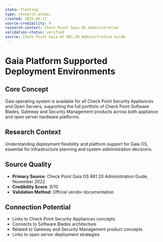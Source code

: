 ```yaml
---
state: fleeting
type: research-atomic
created: 2025-06-17
source-credibility: 9
research-context: Check Point Gaia OS Administration
validation-status: verified
source: Check Point Gaia OS R81.20 Administration Guide
---
```


# Gaia Platform Supported Deployment Environments

## Core Concept
Gaia operating system is available for all Check Point Security Appliances and Open Servers, supporting the full portfolio of Check Point Software Blades, Gateway and Security Management products across both appliance and open server hardware platforms.

## Research Context
Understanding deployment flexibility and platform support for Gaia OS, essential for infrastructure planning and system administration decisions.

## Source Quality
- **Primary Source**: Check Point Gaia OS R81.20 Administration Guide, November 2022
- **Credibility Score**: 9/10
- **Validation Method**: Official vendor documentation

## Connection Potential
- Links to Check Point Security Appliances concepts
- Connects to Software Blades architecture
- Related to Gateway and Security Management product concepts
- Links to open server deployment strategies